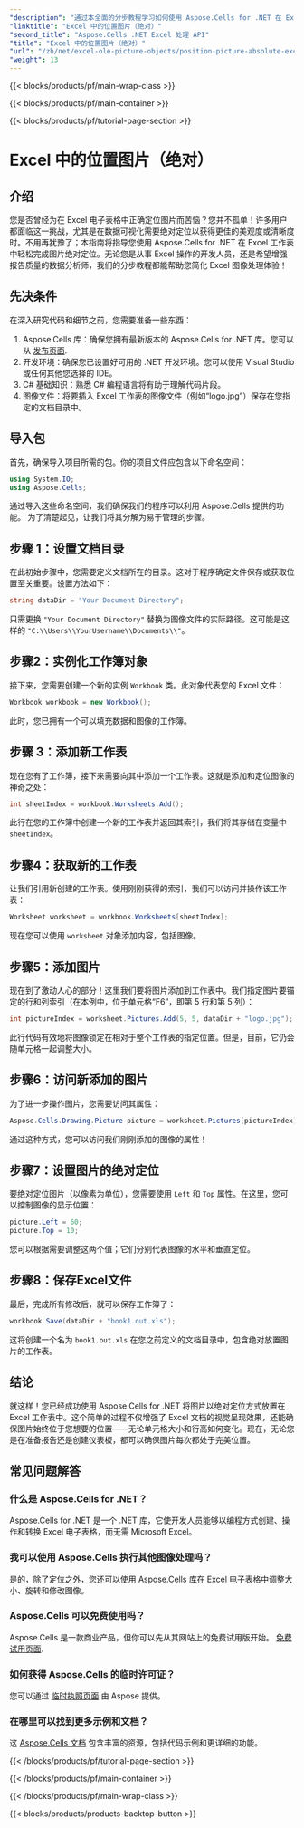 ```yaml
---
"description": "通过本全面的分步教程学习如何使用 Aspose.Cells for .NET 在 Excel 中绝对定位图像。"
"linktitle": "Excel 中的位置图片（绝对）"
"second_title": "Aspose.Cells .NET Excel 处理 API"
"title": "Excel 中的位置图片（绝对）"
"url": "/zh/net/excel-ole-picture-objects/position-picture-absolute-excel/"
"weight": 13
---
```


{{< blocks/products/pf/main-wrap-class >}}

{{< blocks/products/pf/main-container >}}

{{< blocks/products/pf/tutorial-page-section >}}

# Excel 中的位置图片（绝对）

## 介绍
您是否曾经为在 Excel 电子表格中正确定位图片而苦恼？您并不孤单！许多用户都面临这一挑战，尤其是在数据可视化需要绝对定位以获得更佳的美观度或清晰度时。不用再犹豫了；本指南将指导您使用 Aspose.Cells for .NET 在 Excel 工作表中轻松完成图片绝对定位。无论您是从事 Excel 操作的开发人员，还是希望增强报告质量的数据分析师，我们的分步教程都能帮助您简化 Excel 图像处理体验！
## 先决条件
在深入研究代码和细节之前，您需要准备一些东西：
1. Aspose.Cells 库：确保您拥有最新版本的 Aspose.Cells for .NET 库。您可以从 [发布页面](https://releases。aspose.com/cells/net/).
2. 开发环境：确保您已设置好可用的 .NET 开发环境。您可以使用 Visual Studio 或任何其他您选择的 IDE。
3. C# 基础知识：熟悉 C# 编程语言将有助于理解代码片段。
4. 图像文件：将要插入 Excel 工作表的图像文件（例如“logo.jpg”）保存在您指定的文档目录中。

## 导入包
首先，确保导入项目所需的包。你的项目文件应包含以下命名空间：
```csharp
using System.IO;
using Aspose.Cells;
```
通过导入这些命名空间，我们确保我们的程序可以利用 Aspose.Cells 提供的功能。
为了清楚起见，让我们将其分解为易于管理的步骤。
## 步骤 1：设置文档目录
在此初始步骤中，您需要定义文档所在的目录。这对于程序确定文件保存或获取位置至关重要。设置方法如下：
```csharp
string dataDir = "Your Document Directory";
```
只需更换 `"Your Document Directory"` 替换为图像文件的实际路径。这可能是这样的 `"C:\\Users\\YourUsername\\Documents\\"`。
## 步骤2：实例化工作簿对象
接下来，您需要创建一个新的实例 `Workbook` 类。此对象代表您的 Excel 文件：
```csharp
Workbook workbook = new Workbook();
```
此时，您已拥有一个可以填充数据和图像的工作簿。
## 步骤 3：添加新工作表
现在您有了工作簿，接下来需要向其中添加一个工作表。这就是添加和定位图像的神奇之处：
```csharp
int sheetIndex = workbook.Worksheets.Add();
```
此行在您的工作簿中创建一个新的工作表并返回其索引，我们将其存储在变量中 `sheetIndex`。
## 步骤4：获取新的工作表
让我们引用新创建的工作表。使用刚刚获得的索引，我们可以访问并操作该工作表：
```csharp
Worksheet worksheet = workbook.Worksheets[sheetIndex];
```
现在您可以使用 `worksheet` 对象添加内容，包括图像。
## 步骤5：添加图片
现在到了激动人心的部分！这里我们要将图片添加到工作表中。我们指定图片要锚定的行和列索引（在本例中，位于单元格“F6”，即第 5 行和第 5 列）：
```csharp
int pictureIndex = worksheet.Pictures.Add(5, 5, dataDir + "logo.jpg");
```
此行代码有效地将图像锁定在相对于整个工作表的指定位置。但是，目前，它仍会随单元格一起调整大小。
## 步骤6：访问新添加的图片
为了进一步操作图片，您需要访问其属性：
```csharp
Aspose.Cells.Drawing.Picture picture = worksheet.Pictures[pictureIndex];
```
通过这种方式，您可以访问我们刚刚添加的图像的属性！
## 步骤7：设置图片的绝对定位
要绝对定位图片（以像素为单位），您需要使用 `Left` 和 `Top` 属性。在这里，您可以控制图像的显示位置：
```csharp
picture.Left = 60;
picture.Top = 10;
```
您可以根据需要调整这两个值；它们分别代表图像的水平和垂直定位。
## 步骤8：保存Excel文件
最后，完成所有修改后，就可以保存工作簿了：
```csharp
workbook.Save(dataDir + "book1.out.xls");
```
这将创建一个名为 `book1.out.xls` 在您之前定义的文档目录中，包含绝对放置图片的工作表。

## 结论
就这样！您已经成功使用 Aspose.Cells for .NET 将图片以绝对定位方式放置在 Excel 工作表中。这个简单的过程不仅增强了 Excel 文档的视觉呈现效果，还能确保图片始终位于您想要的位置——无论单元格大小和行高如何变化。现在，无论您是在准备报告还是创建仪表板，都可以确保图片每次都处于完美位置。
## 常见问题解答
### 什么是 Aspose.Cells for .NET？
Aspose.Cells for .NET 是一个 .NET 库，它使开发人员能够以编程方式创建、操作和转换 Excel 电子表格，而无需 Microsoft Excel。
### 我可以使用 Aspose.Cells 执行其他图像处理吗？
是的，除了定位之外，您还可以使用 Aspose.Cells 库在 Excel 电子表格中调整大小、旋转和修改图像。
### Aspose.Cells 可以免费使用吗？
Aspose.Cells 是一款商业产品，但你可以先从其网站上的免费试用版开始。 [免费试用页面](https://releases。aspose.com/).
### 如何获得 Aspose.Cells 的临时许可证？
您可以通过 [临时执照页面](https://purchase.aspose.com/temporary-license/) 由 Aspose 提供。
### 在哪里可以找到更多示例和文档？
这 [Aspose.Cells 文档](https://reference.aspose.com/cells/net/) 包含丰富的资源，包括代码示例和更详细的功能。

{{< /blocks/products/pf/tutorial-page-section >}}

{{< /blocks/products/pf/main-container >}}

{{< /blocks/products/pf/main-wrap-class >}}

{{< blocks/products/products-backtop-button >}}